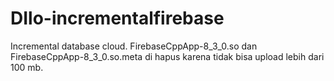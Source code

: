 # DIlo-incrementalfirebase
Incremental database cloud.
 FirebaseCppApp-8_3_0.so dan FirebaseCppApp-8_3_0.so.meta di hapus karena tidak bisa upload lebih dari 100 mb.
